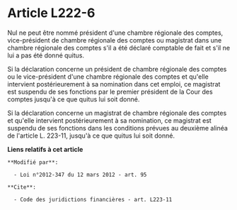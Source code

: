 # Article L222-6

Nul  ne peut être nommé président d'une chambre régionale des comptes,  vice-président de chambre régionale des comptes ou
magistrat dans une  chambre régionale des comptes s'il a été déclaré comptable de fait et  s'il ne lui a pas été donné
quitus. 

Si la  déclaration concerne un président de chambre régionale des comptes ou le  vice-président d'une chambre régionale des
comptes et qu'elle  intervient postérieurement à sa nomination dans cet emploi, ce magistrat  est suspendu de ses fonctions
par le premier président de la Cour des  comptes jusqu'à ce que quitus lui soit donné.

Si la déclaration concerne un magistrat de chambre régionale des comptes et qu'elle intervient postérieurement à sa
nomination, ce magistrat est suspendu de ses fonctions dans les conditions prévues au deuxième alinéa de l'article L. 223-11,
jusqu'à ce que quitus lui soit donné.

**Liens relatifs à cet article**

	**Modifié par**:

	  - Loi n°2012-347 du 12 mars 2012 - art. 95

	**Cite**:

	  - Code des juridictions financières - art. L223-11
